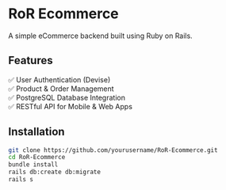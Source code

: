 # RoR Ecommerce

A simple eCommerce backend built using Ruby on Rails.

## Features
✅ User Authentication (Devise)  
✅ Product & Order Management  
✅ PostgreSQL Database Integration  
✅ RESTful API for Mobile & Web Apps  

## Installation

```bash
git clone https://github.com/yourusername/RoR-Ecommerce.git
cd RoR-Ecommerce
bundle install
rails db:create db:migrate
rails s
